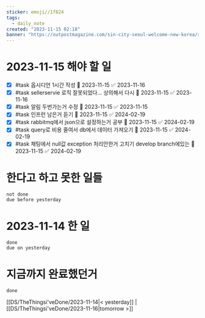 ```yaml
---
sticker: emoji//1f624
tags:
  - daily_note
created: "2023-11-15 02:18"
banner: "https://outpostmagazine.com/sin-city-seoul-welcome-new-korea/seoul-skyline-photo/"
---
```


# 2023-11-15 해야 할 일
- [x] #task 옵시디언 1시간 작성 📅 2023-11-15 ✅ 2023-11-16
- [x] #task sellerservie 로직 잘못되었다... 상의해서 다시 📅 2023-11-15 ✅ 2023-11-16
- [x] #task 알림 두번가는거 수정 📅 2023-11-15 ✅ 2023-11-15
- [x] #task 인프런 남은거 듣기 📅 2023-11-15 ✅ 2024-02-19
- [x] #task rabbitmq에서 json으로 설정하는거 공부 📅 2023-11-15 ✅ 2024-02-19
- [x] #task query로 비용 줄여서 db에서 데이터 가져오기 📅 2023-11-15 ✅ 2024-02-19
- [x] #task 채팅에서 null값 exception 처리안한거 고치기 develop branch에있는 📅 2023-11-15 ✅ 2024-02-19
# 한다고 하고 못한 일들
```tasks
not done
due before yesterday
```
# 2023-11-14 한 일
```tasks
done
due on yesterday
```
# 지금까지 완료했던거 
```tasks
done
```
[[DS/TheThingsi'veDone/2023-11-14|< yesterday]] | [[DS/TheThingsi'veDone/2023-11-16|tomorrow >]]